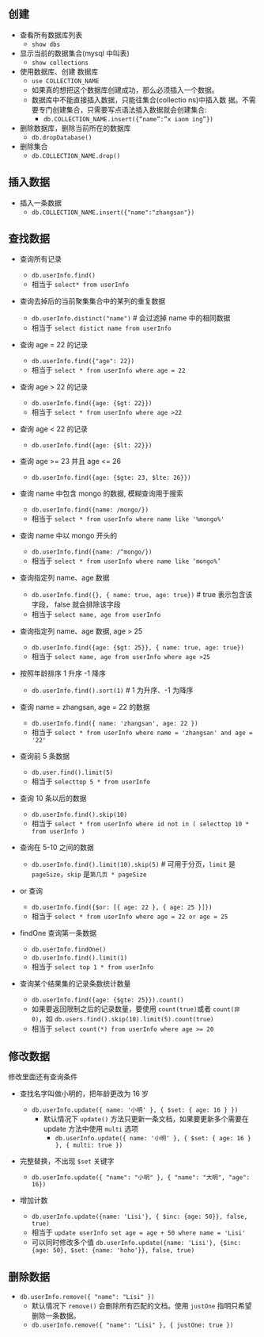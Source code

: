 ## 创建

- 查看所有数据库列表
  - `show dbs`
- 显示当前的数据集合(mysql 中叫表)
  - `show collections`
- 使用数据库、创建 数据库
  - `use COLLECTION_NAME`
  - 如果真的想把这个数据库创建成功，那么必须插入一个数据。
  - 数据库中不能直接插入数据，只能往集合(collectio ns)中插入数 据。不需要专门创建集合，只需要写点语法插入数据就会创建集合:
    - `db.COLLECTION_NAME.insert({“name”:”x iaom ing”})`
- 删除数据库，删除当前所在的数据库
  - `db.dropDatabase()`
- 删除集合
  - `db.COLLECTION_NAME.drop()`

## 插入数据

- 插入一条数据
  - `db.COLLECTION_NAME.insert({"name":"zhangsan"})`

## 查找数据

- 查询所有记录

  - `db.userInfo.find()`
  - 相当于 `select* from userInfo`

- 查询去掉后的当前聚集集合中的某列的重复数据

  - `db.userInfo.distinct("name")` # 会过滤掉 name 中的相同数据
  - 相当于 `select distict name from userInfo`

- 查询 age = 22 的记录

  - `db.userInfo.find({"age": 22})`
  - 相当于 `select * from userInfo where age = 22`

- 查询 age > 22 的记录

  - `db.userInfo.find({age: {$gt: 22}})`
  - 相当于 `select * from userInfo where age >22`

- 查询 age < 22 的记录

  - `db.userInfo.find({age: {$lt: 22}})`

- 查询 age >= 23 并且 age <= 26

  - `db.userInfo.find({age: {$gte: 23, $lte: 26}})`

- 查询 name 中包含 mongo 的数据, 模糊查询用于搜索

  - `db.userInfo.find({name: /mongo/})`
  - 相当于 `select * from userInfo where name like '%mongo%'`

- 查询 name 中以 mongo 开头的

  - `db.userInfo.find({name: /^mongo/})`
  - 相当于 `select * from userInfo where name like ‘mongo%’`

- 查询指定列 name、age 数据

  - `db.userInfo.find({}, { name: true, age: true})` # true 表示包含该字段， false 就会排除该字段
  - 相当于 `select name, age from userInfo`

- 查询指定列 name、age 数据, age > 25

  - `db.userInfo.find({age: {$gt: 25}}, { name: true, age: true})`
  - 相当于 `select name, age from userInfo where age >25`

- 按照年龄排序 1 升序 -1 降序

  - `db.userInfo.find().sort(1)` # 1 为升序、-1 为降序

- 查询 name = zhangsan, age = 22 的数据

  - `db.userInfo.find({ name: 'zhangsan', age: 22 })`
  - 相当于 `select * from userInfo where name = 'zhangsan' and age = '22'`

- 查询前 5 条数据

  - `db.user.find().limit(5)`
  - 相当于 `selecttop 5 * from userInfo`

- 查询 10 条以后的数据

  - `db.userInfo.find().skip(10)`
  - 相当于 `select * from userInfo where id not in ( selecttop 10 * from userInfo )`

- 查询在 5-10 之间的数据

  - `db.userInfo.find().limit(10).skip(5)` # 可用于分页，`limit` 是 `pageSize`，`skip` 是`第几页 * pageSize`

- or 查询

  - `db.userInfo.find({$or: [{ age: 22 }, { age: 25 }]})`
  - 相当于 `select * from userInfo where age = 22 or age = 25`

- findOne 查询第一条数据

  - `db.userInfo.findOne()`
  - `db.userInfo.find().limit(1)`
  - 相当于 `select top 1 * from userInfo`

- 查询某个结果集的记录条数统计数量
  - `db.userInfo.find({age: {$gte: 25}}).count()`
  - 如果要返回限制之后的记录数量，要使用 `count(true)`或者 `count(非 0)`，如 `db.users.find().skip(10).limit(5).count(true)`
  - 相当于 `select count(*) from userInfo where age >= 20`

## 修改数据

修改里面还有查询条件

- 查找名字叫做小明的，把年龄更改为 16 岁

  - `db.userInfo.update({ name: '小明' }, { $set: { age: 16 } })`
    - 默认情况下 `update()` 方法只更新一条文档，如果要更新多个需要在 update 方法中使用 `multi` 选项
      - `db.userInfo.update({ name: '小明' }, { $set: { age: 16 } }, { multi: true })`

- 完整替换，不出现 `$set` 关键字

  - `db.userInfo.update({ "name": "小明" }, { "name": "大明", "age": 16})`

- 增加计数
  - `db.userInfo.update({name: 'Lisi'}, { $inc: {age: 50}}, false, true)`
  - 相当于 `update userInfo set age = age + 50 where name = 'Lisi'`
  - 可以同时修改多个值 `db.userInfo.update({name: 'Lisi'}, {$inc: {age: 50}, $set: {name: 'hoho'}}, false, true)`

## 删除数据

- `db.userInfo.remove({ "name": "Lisi" })`
  - 默认情况下 `remove()` 会删除所有匹配的文档。使用 `justOne` 指明只希望删除一条数据。
  - `db.userInfo.remove({ "name": "Lisi" }, { justOne: true })`
